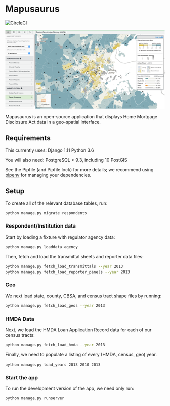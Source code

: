 # Mapusaurus

[![CircleCI](https://circleci.com/gh/cmc333333/mapusaurus.svg?style=svg)](https://circleci.com/gh/cmc333333/mapusaurus)

![Mapusaurus screenshot](screenshot.png)


Mapusaurus is an open-source application that displays Home Mortgage
Disclosure Act data in a geo-spatial interface.


## Requirements

This currently uses:
Django 1.11
Python 3.6

You will also need:
PostgreSQL > 9.3, including 10
PostGIS

See the Pipfile (and Pipfile.lock) for more details; we recommend using
[pipenv](https://docs.pipenv.org/) for managing your dependencies.


## Setup

To create all of the relevant database tables, run:

```sh
python manage.py migrate respondents
```

### Respondent/Institution data

Start by loading a fixture with regulator agency data:
```sh
python manage.py loaddata agency
```

Then, fetch and load the transmittal sheets and reporter data files:
```sh
python manage.py fetch_load_transmittals --year 2013
python manage.py fetch_load_reporter_panels --year 2013
```

### Geo

We next load state, county, CBSA, and census tract shape files by running:
```sh
python manage.py fetch_load_geos --year 2013
```

### HMDA Data

Next, we load the HMDA Loan Application Record data for each of our census
tracts:
```sh
python manage.py fetch_load_hmda --year 2013
```

Finally, we need to populate a listing of every (HMDA, census, geo) year.

```sh
python manage.py load_years 2013 2010 2013
```

### Start the app

To run the development version of the app, we need only run:
```sh
python manage.py runserver
```
